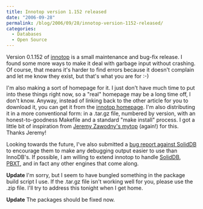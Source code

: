 ```yaml
---
title: Innotop version 1.152 released
date: "2006-09-28"
permalink: /blog/2006/09/28/innotop-version-1152-released/
categories:
  - Databases
  - Open Source
---
```

Version 0.1.152 of [innotop][1] is a small maintenance and bug-fix release. I found some more ways to make it deal with garbage input without crashing. Of course, that means it's harder to find errors because it doesn't complain and let me know they exist, but that's what you are for :-)

I'm also making a sort of homepage for it. I just don't have much time to put into these things right now, so a "real" homepage may be a long time off, I don't know. Anyway, instead of linking back to the other article for you to download it, you can get it from the [innotop homepage][2]. I'm also distributing it in a more conventional form: in a .tar.gz file, numbered by version, with an honest-to-goodness Makefile and a standard "make install" process. I got a little bit of inspiration from [Jeremy Zawodny's mytop][3] (again!) for this. Thanks Jeremy!

Looking towards the future, I've also submitted a [bug report against SolidDB][4] to encourage them to make any debugging output easier to use than InnoDB's. If possible, I am willing to extend innotop to handle [SolidDB][5], [PBXT][6], and in fact any other engines that come along.

**Update** I'm sorry, but I seem to have bungled something in the package build script I use. If the .tar.gz file isn't working well for you, please use the .zip file. I'll try to address this tonight when I get home.

**Update** The packages should be fixed now.

 [1]: http://www.xaprb.com/innotop/
 [2]: /innotop/
 [3]: http://jeremy.zawodny.com/mysql/mytop/
 [4]: http://dev.soliddb.com/bug/show_bug.cgi?id=24
 [5]: http://dev.soliddb.com/
 [6]: http://www.primebase.com/xt
